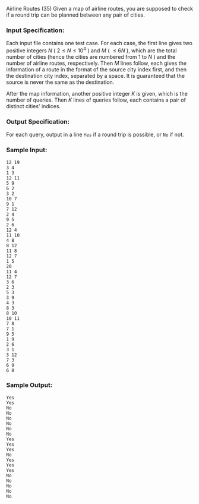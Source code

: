 Airline Routes (35)
Given a map of airline routes, you are supposed to check if a round trip can
be planned between any pair of cities.

### Input Specification:

Each input file contains one test case. For each case, the first line gives
two positive integers $N$ ( $2\le N \le 10^4$ ) and $M$ ( $\le 6N$ ), which
are the total number of cities (hence the cities are numbered from 1 to $N$ )
and the number of airline routes, respectively. Then $M$ lines follow, each
gives the information of a route in the format of the source city index first,
and then the destination city index, separated by a space. It is guaranteed
that the source is never the same as the destination.

After the map information, another positive integer $K$ is given, which is the
number of queries. Then $K$ lines of queries follow, each contains a pair of
distinct cities' indices.

### Output Specification:

For each query, output in a line `Yes` if a round trip is possible, or `No` if
not.

### Sample Input:

    
    
    12 19
    3 4
    1 3
    12 11
    5 9
    6 2
    3 2
    10 7
    9 1
    7 12
    2 4
    9 5
    2 6
    12 4
    11 10
    4 8
    8 12
    11 8
    12 7
    1 5
    20
    11 4
    12 7
    3 6
    2 3
    5 3
    3 9
    4 3
    8 3
    8 10
    10 11
    7 8
    7 1
    9 5
    1 9
    2 6
    3 1
    3 12
    7 3
    6 9
    6 8
    

### Sample Output:

    
    
    Yes
    Yes
    No
    No
    No
    No
    No
    No
    Yes
    Yes
    Yes
    No
    Yes
    Yes
    Yes
    No
    No
    No
    No
    No
    

